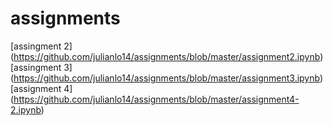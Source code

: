 # assignments
[assingment 2] (https://github.com/julianlo14/assignments/blob/master/assignment2.ipynb)
[assingment 3] (https://github.com/julianlo14/assignments/blob/master/assignment3.ipynb)
[assignment 4] (https://github.com/julianlo14/assignments/blob/master/assignment4-2.ipynb)
